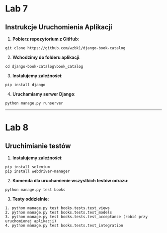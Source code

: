 # Lab 7
## Instrukcje Uruchomienia Aplikacji

1. **Pobierz repozytorium z GitHub**:
```
git clone https://github.com/wzbk1/django-book-catalog
```

2. **Wchodzimy do folderu aplikacji**:
```
cd django-book-catalog\book_catalog
```

3. **Instalujemy zależności**:
```
pip install django
```

4. **Uruchamiamy serwer Django**:
```
python manage.py runserver
```
---
# Lab 8
## Uruchimianie testów

1. **Instalujemy zależności**:
```
pip install selenium
pip install webdriver-manager
```
2. **Komenda dla uruchamienie wszystkich testów odrazu**:
```
python manage.py test books
```
 3. **Testy oddzielnie**:
```
1. python manage.py test books.tests.test_views
2. python manage.py test books.tests.test_models
3. python manage.py test books.tests.test_acceptance (robić przy uruchomionej aplikacji)
4. python manage.py test books.tests.test_integration
```
